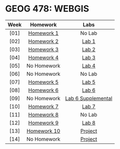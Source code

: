 # GEOG 478: WEBGIS
Week | Homework | Labs
:---: | :---: | :---: 
[01] | [Homework 1](Homework/Homework%201/README.md) | No Lab 
[02] | [Homework 2](Homework/Homework%202/README.md) | [Lab 1](Lab/Lab%201/README.md)
[03] | [Homework 3](Homework/Homework%203/README.md) | [Lab 2](Lab/Lab%202/README.md)
[04] | [Homework 4](Homework/Homework%204/README.md) | [Lab 3](Lab/Lab%203/README.md)
[05] | No Homework | [Lab 4](Lab/Lab%204/README.md)
[06] | No Homework | No Lab
[07] | [Homework 5](Homework/Homework%205/README.md) | [Lab 5](Lab/Lab%205/README.md)
[08] | [Homework 6](Homework/Homework%206/README.md) | [Lab 6](Lab/Lab%206/README.md)
[09] | No Homework | [Lab 6 Supplemental](Lab/Lab%206/Supplemental.md)
[10] | [Homework 7](Homework/Homework%207/README.md) | [Lab 7](Lab/Lab%207/README.md)
[11] | [Homework 8](Homework/Homework%208/README.md) | No Lab
[12] | [Homework 9](Homework/Homework%209/README.md) | [Lab 8](Lab/Lab%208/README.md)
[13] | [Homework 10](Homework/Homework%2010/README.md) | [Project](Project/README.md)
[14] | No Homework | [Project](Project/README.md)